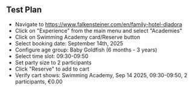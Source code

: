 ## Test Plan
- Navigate to https://www.falkensteiner.com/en/family-hotel-diadora
- Click on "Experience" from the main menu and select "Academies"
- Click on Swimming Academy card/Reserve button
- Select booking date: September 14th, 2025
- Configure age group: Baby Goldfish (6 months - 3 years)
- Select time slot: 09:30-09:50
- Set party size to 2 participants
- Click "Reserve" to add to cart
- Verify cart shows: Swimming Academy, Sep 14 2025, 09:30-09:50, 2 participants, €0.00
